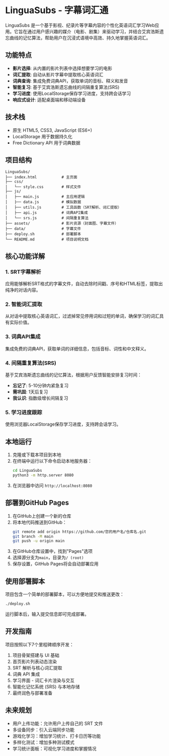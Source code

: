 # LinguaSubs - 字幕词汇通

LinguaSubs 是一个基于影视、纪录片等字幕内容的个性化英语词汇学习Web应用。它旨在通过用户感兴趣的媒介（电影、剧集）来驱动学习，并结合艾宾浩斯遗忘曲线的记忆算法，帮助用户在沉浸式语境中高效、持久地掌握英语词汇。

## 功能特点

- **影片选择**: 从内置的影片列表中选择想要学习的电影
- **词汇提取**: 自动从影片字幕中提取核心英语词汇
- **词典查询**: 集成免费词典API，获取单词的音标、释义和发音
- **智能复习**: 基于艾宾浩斯遗忘曲线的间隔重复算法(SRS)
- **学习进度**: 使用LocalStorage保存学习进度，支持跨会话学习
- **响应式设计**: 适配桌面端和移动端设备

## 技术栈

- 原生 HTML5, CSS3, JavaScript (ES6+)
- LocalStorage 用于数据持久化
- Free Dictionary API 用于词典数据

## 项目结构

```
LinguaSubs/
├── index.html           # 主页面
├── css/
│   └── style.css        # 样式文件
├── js/
│   ├── main.js          # 主应用逻辑
│   ├── data.js          # 模拟数据
│   ├── utils.js         # 工具函数（SRT解析、词汇提取）
│   ├── api.js           # 词典API集成
│   └── srs.js           # 间隔重复算法
├── assets/              # 影片资源（封面图、字幕文件）
├── data/                # 字幕文件
├── deploy.sh            # 部署脚本
└── README.md            # 项目说明文档
```

## 核心功能详解

### 1. SRT字幕解析
应用能够解析SRT格式的字幕文件，自动去除时间戳、序号和HTML标签，提取出纯净的对话内容。

### 2. 智能词汇提取
从对话中提取核心英语词汇，过滤掉常见停用词和过短的单词，确保学习的词汇具有实际价值。

### 3. 词典API集成
集成免费的词典API，获取单词的详细信息，包括音标、词性和中文释义。

### 4. 间隔重复算法(SRS)
基于艾宾浩斯遗忘曲线的记忆算法，根据用户反馈智能安排复习时间：
- **忘记了**: 5-10分钟内紧急复习
- **需巩固**: 1天后复习
- **我认识**: 指数级增长间隔复习

### 5. 学习进度跟踪
使用浏览器LocalStorage保存学习进度，支持跨会话学习。

## 本地运行

1. 克隆或下载本项目到本地
2. 在终端中运行以下命令启动本地服务器：
   ```bash
   cd LinguaSubs
   python3 -m http.server 8080
   ```
3. 在浏览器中访问 `http://localhost:8080`

## 部署到GitHub Pages

1. 在GitHub上创建一个新的仓库
2. 将本地代码推送到GitHub：
   ```bash
   git remote add origin https://github.com/您的用户名/仓库名.git
   git branch -M main
   git push -u origin main
   ```
3. 在GitHub仓库设置中，找到"Pages"选项
4. 选择源分支为`main`，目录为`/ (root)`
5. 保存设置，GitHub Pages将会自动部署应用

## 使用部署脚本

项目包含一个简单的部署脚本，可以方便地提交和推送更改：

```bash
./deploy.sh
```

运行脚本后，输入提交信息即可完成部署。

## 开发指南

项目按照以下7个里程碑顺序开发：

1. 项目骨架搭建与 UI 基础
2. 首页影片列表动态渲染
3. SRT 解析与核心词汇提取
4. 词典 API 集成
5. 学习界面 - 词汇卡片渲染与交互
6. 智能化记忆系统 (SRS) 与本地存储
7. 最终润色与部署准备

## 未来规划

- 用户上传功能：允许用户上传自己的 SRT 文件
- 多设备同步：引入云端同步功能
- 游戏化学习：增加学习统计、打卡日历等功能
- 多样化测试：增加多种测试模式
- 学习统计面板：可视化学习进度和掌握情况